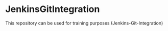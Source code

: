 # JenkinsGitIntegration
This repository can be used for training purposes (Jenkins-Git-Integration)
